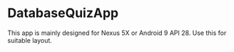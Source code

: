 # DatabaseQuizApp
This app is mainly designed for Nexus 5X or Android 9 API 28. Use this for suitable layout.
